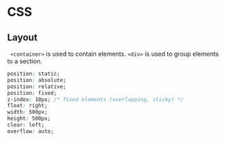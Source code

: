 # CSS
## Layout

` <container>` is used to contain elements.
` <div> ` is used to group elements to a section.


``` css
position: static;
position: absolute;
position: relative;
position: fixed;
z-index: 10px; /* fixed elements (overlapping, sticky) */
float: right;
width: 500px;
height: 500px;
clear: left;
overflow: auto;
```
